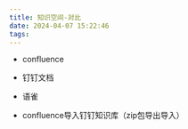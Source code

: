 ```yaml
---
title: 知识空间-对比
date: 2024-04-07 15:22:46
tags:
---
```

- confluence
- 钉钉文档
- 语雀

- confluence导入钉钉知识库（zip包导出导入）